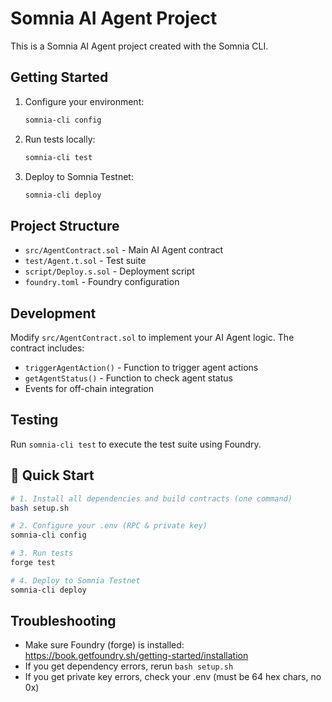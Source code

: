 # Somnia AI Agent Project

This is a Somnia AI Agent project created with the Somnia CLI.

## Getting Started

1. Configure your environment:
   ```bash
   somnia-cli config
   ```

2. Run tests locally:
   ```bash
   somnia-cli test
   ```

3. Deploy to Somnia Testnet:
   ```bash
   somnia-cli deploy
   ```

## Project Structure

- `src/AgentContract.sol` - Main AI Agent contract
- `test/Agent.t.sol` - Test suite
- `script/Deploy.s.sol` - Deployment script
- `foundry.toml` - Foundry configuration

## Development

Modify `src/AgentContract.sol` to implement your AI Agent logic. The contract includes:
- `triggerAgentAction()` - Function to trigger agent actions
- `getAgentStatus()` - Function to check agent status
- Events for off-chain integration

## Testing

Run `somnia-cli test` to execute the test suite using Foundry.

## 🚀 Quick Start

```bash
# 1. Install all dependencies and build contracts (one command)
bash setup.sh

# 2. Configure your .env (RPC & private key)
somnia-cli config

# 3. Run tests
forge test

# 4. Deploy to Somnia Testnet
somnia-cli deploy
```

## Troubleshooting
- Make sure Foundry (forge) is installed: https://book.getfoundry.sh/getting-started/installation
- If you get dependency errors, rerun `bash setup.sh`
- If you get private key errors, check your .env (must be 64 hex chars, no 0x)